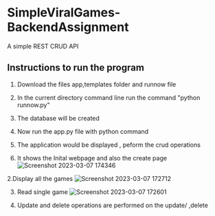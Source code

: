 # SimpleViralGames-BackendAssignment
A simple REST CRUD API


## Instructions to run the program
1. Download the files app,templates folder and runnow file
2. In the current directory command line run the command "python runnow.py"
3. The database will be created 
4. Now run the app.py file with python command
3. The application would be displayed , peform the crud operations 



1. It shows the Inital webpage and also the create page
![Screenshot 2023-03-07 174346](https://user-images.githubusercontent.com/30771097/223444277-f4aa72d8-7bf9-4189-b121-74dbf6295c19.png)

2.Display all the games 
![Screenshot 2023-03-07 172712](https://user-images.githubusercontent.com/30771097/223444367-75ac39f3-a810-4da0-b9b3-df5a3fecd716.png)

3. Read single game
![Screenshot 2023-03-07 172601](https://user-images.githubusercontent.com/30771097/223444442-b066e0e5-bae3-40d3-8d4c-c23eca0e8e06.png)


4. Update and delete operations  are performed on the update/<id> ,delete<id>

